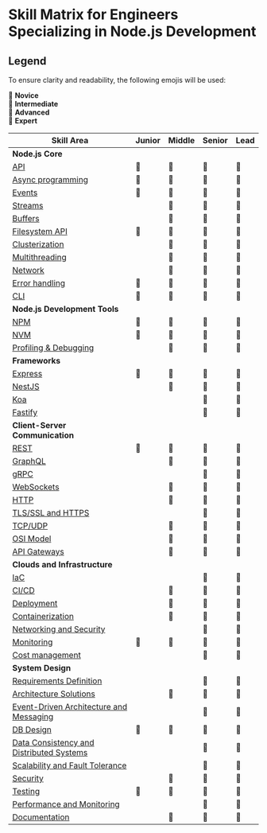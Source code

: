 # Skill Matrix for Engineers Specializing in Node.js Development

## Legend
To ensure clarity and readability, the following emojis will be used:

🌱 **Novice**  
🌿 **Intermediate**  
🌳 **Advanced**  
🚀 **Expert**

| **Skill Area**                                | **Junior** | **Middle** | **Senior** | **Lead**  |
|-----------------------------------------------|------------|------------|------------|-----------|
| **Node.js Core**                                                          |   |   |   |   |
| [API](./core/api.md)                                                      | 🌱 | 🌿 | 🌳 | 🚀 |
| [Async programming](./core/async-programming.md)                          | 🌿 | 🌳 | 🌳 | 🚀 |
| [Events](./core/events.md)                                                | 🌱 | 🌿 | 🌳 | 🌳 |
| [Streams](./core/streams.md)                                              |   | 🌱 | 🌿 | 🌳 |
| [Buffers](./core/buffers.md)                                              |   | 🌱 | 🌿 | 🌳 |
| [Filesystem API](./core/file-system.md)                                   | 🌿 | 🌳 | 🌳 | 🚀 |
| [Clusterization](./core/clusterization.md)                                |   | 🌱 | 🌿 | 🌳 |
| [Multithreading](./core/multithreading.md)                                |   | 🌱 | 🌿 | 🌳 |
| [Network](./core/network.md)                                              |   | 🌿 | 🌳 | 🚀 |
| [Error handling](./core/error-handling.md)                                | 🌿 | 🌳 | 🌳 | 🚀 |
| [CLI](./core/cli.md)                                                      | 🌱 | 🌿 | 🌿 | 🌳 |
| **Node.js Development Tools**                                             |   |   |   |   |
| [NPM](./development-tools/npm.md)                                         | 🌱 | 🌿 | 🌳 | 🌳 |
| [NVM](./development-tools/nvm.md)                                         | 🌿 | 🌿 | 🌿 | 🌳 |
| [Profiling & Debugging](./development-tools/profiling-and-debugging.md)   |   | 🌱 | 🌿 | 🌳 |
| **Frameworks**                                                            |   |   |   |   |
| [Express](./frameworks/express.md)                                        | 🌱 | 🌿 | 🌳 | 🚀 |
| [NestJS](./frameworks/nestjs.md)                                          |   | 🌿 | 🌳 | 🚀 |
| [Koa](./frameworks/koa.md)                                                |   |   | 🌿 | 🌳 |
| [Fastify](./frameworks/fastify.md)                                        |   |   | 🌿 | 🌳 |
| **Client-Server Communication**                                           |   |   |   |   |
| [REST](./client-server-communication/rest.md)                             | 🌱 | 🌿 | 🌳 | 🌳 |
| [GraphQL](./client-server-communication/graphql.md)                       |   | 🌱 | 🌿 | 🌳 |
| [gRPC](./client-server-communication/grpc.md)                             |   |   | 🌱 | 🌿 |
| [WebSockets](./client-server-communication/websockets.md)                 |   | 🌱 | 🌿 | 🌳 |
| [HTTP](./client-server-communication/http.md)                             |   | 🌱 | 🌿 | 🌳 |
| [TLS/SSL and HTTPS](./client-server-communication/tls-ssl-and-https.md)   |   |   | 🌱 | 🌿 |
| [TCP/UDP](./client-server-communication/tcp-udp.md)                       |   | 🌱 | 🌿 | 🌳 |
| [OSI Model](./client-server-communication/osi-model.md)                   |   | 🌱 | 🌿 | 🌳 |
| [API Gateways](./client-server-communication/api-gateways.md)             |   | 🌱 | 🌿 | 🌳 |
| **Clouds and Infrastructure**                                                     |   |   |   |   |
| [IaC](./clouds-and-infrastructure/iac.md)                                         |   |   | 🌿 | 🌳 |
| [CI/CD](./clouds-and-infrastructure/ci-cd.md)                                     |   | 🌱 | 🌿 | 🌳 |
| [Deployment](./clouds-and-infrastructure/deployment.md)                           |   | 🌱 | 🌳 | 🚀 |
| [Containerization](./clouds-and-infrastructure/containerization.md)               |   | 🌱 | 🌿 | 🌳 |
| [Networking and Security](./clouds-and-infrastructure/networking-and-security.md) |   |   | 🌱 | 🌿 |
| [Monitoring](./clouds-and-infrastructure/monitoring.md)                           | 🌱 | 🌱 | 🌿 | 🌳 |
| [Cost management](./clouds-and-infrastructure/cost-management.md)                 |   |   | 🌱 | 🌿 |
| **System Design**                                                                         |   |   |   |   |
| [Requirements Definition](./system-design/requirements-definition.md)                     |   |   | 🌱 | 🌿 |
| [Architecture Solutions](./system-design/architecture-solutions.md)                       |   | 🌱 | 🌿 | 🌳 |
| [Event-Driven Architecture and Messaging](./system-design/event-driven-architecture.md)   |   |   | 🌱 | 🌿 |
| [DB Design](./system-design/db-design.md)                                                 | 🌱 | 🌿 | 🌳 | 🌳 |
| [Data Consistency and Distributed Systems](./system-design/data-consistency.md)           |   |   | 🌱 | 🌿 |
| [Scalability and Fault Tolerance](./system-design/scalability-and-fault-tolerance.md)     |   |   | 🌱 | 🌿 |
| [Security](./system-design/security.md)                                                   |   | 🌱 | 🌿 | 🌳 |
| [Testing](./system-design/testing.md)                                                     | 🌱 | 🌿 | 🌳 | 🌳 |
| [Performance and Monitoring](./system-design/performance-and-monitoring.md)               |   |   | 🌱 | 🌿 |
| [Documentation](./system-design/documentation.md)                                         |   | 🌱 | 🌿 | 🌳 |
